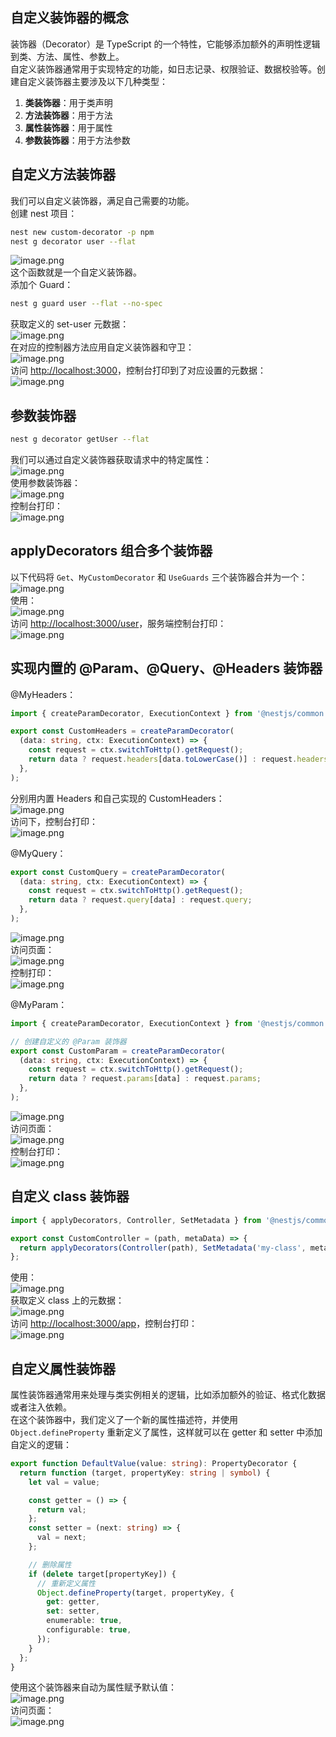 ## 自定义装饰器的概念
装饰器（Decorator）是 TypeScript 的一个特性，它能够添加额外的声明性逻辑到类、方法、属性、参数上。<br />自定义装饰器通常用于实现特定的功能，如日志记录、权限验证、数据校验等。创建自定义装饰器主要涉及以下几种类型：

1. **类装饰器**：用于类声明
2. **方法装饰器**：用于方法
3. **属性装饰器**：用于属性
4. **参数装饰器**：用于方法参数

## 自定义方法装饰器
我们可以自定义装饰器，满足自己需要的功能。<br />创建 nest 项目：
```bash
nest new custom-decorator -p npm
nest g decorator user --flat
```
![image.png](https://cdn.nlark.com/yuque/0/2024/png/21596389/1708862971187-9ad764d9-0d49-4c1f-9035-7b93f57ff4cf.png#averageHue=%2332302d&clientId=u9c07a0f6-fff4-4&from=paste&height=94&id=u8edfb0e4&originHeight=188&originWidth=1700&originalType=binary&ratio=2&rotation=0&showTitle=false&size=51645&status=done&style=none&taskId=u244cc4c5-5a51-4d23-be13-2b721b948a9&title=&width=850)<br />这个函数就是一个自定义装饰器。<br />添加个 Guard：
```bash
nest g guard user --flat --no-spec
```
获取定义的 set-user 元数据：<br />![image.png](https://cdn.nlark.com/yuque/0/2024/png/21596389/1708863027166-4441539b-35d4-49a3-bf14-7500d3f44f4f.png#averageHue=%23322e2b&clientId=u9c07a0f6-fff4-4&from=paste&height=339&id=u3ae036d3&originHeight=678&originWidth=1438&originalType=binary&ratio=2&rotation=0&showTitle=false&size=103901&status=done&style=none&taskId=u2b89958b-df15-4475-b531-15bff361d64&title=&width=719)<br />在对应的控制器方法应用自定义装饰器和守卫：<br />![image.png](https://cdn.nlark.com/yuque/0/2024/png/21596389/1708863093496-ff4c0e3a-787a-42cd-abbf-ff5f957b1275.png#averageHue=%2337312c&clientId=u9c07a0f6-fff4-4&from=paste&height=158&id=u3ad23325&originHeight=316&originWidth=754&originalType=binary&ratio=2&rotation=0&showTitle=false&size=42355&status=done&style=none&taskId=u2ecd0534-e57f-41c6-a855-8097a9938a0&title=&width=377)<br />访问 [http://localhost:3000](http://localhost:3000/)，控制台打印到了对应设置的元数据：<br />![image.png](https://cdn.nlark.com/yuque/0/2024/png/21596389/1708863122855-d4b580bc-1b17-4504-9910-591a41ed8d1d.png#averageHue=%232e2e2e&clientId=u9c07a0f6-fff4-4&from=paste&height=19&id=u841cdc26&originHeight=38&originWidth=240&originalType=binary&ratio=2&rotation=0&showTitle=false&size=1596&status=done&style=none&taskId=u67cd3a9f-20d3-4fda-9fae-576fc9f5c82&title=&width=120)



## 参数装饰器
```bash
nest g decorator getUser --flat
```
我们可以通过自定义装饰器获取请求中的特定属性：<br />![image.png](https://cdn.nlark.com/yuque/0/2024/png/21596389/1707654253898-daafb0c6-8e15-4038-8c00-7d5743062548.png#averageHue=%23302e2b&clientId=ubcbd4ac7-bfc8-4&from=paste&height=233&id=u218be1c4&originHeight=466&originWidth=1486&originalType=binary&ratio=2&rotation=0&showTitle=false&size=92767&status=done&style=none&taskId=ubb80c616-63bf-45c7-a2f7-8b68bbd5e2c&title=&width=743)<br />使用参数装饰器：<br />![image.png](https://cdn.nlark.com/yuque/0/2024/png/21596389/1707654384261-beb51096-f3d3-43bc-be0e-bc7c9c610243.png#averageHue=%23322e2b&clientId=ubcbd4ac7-bfc8-4&from=paste&height=282&id=u5d4e324e&originHeight=564&originWidth=1190&originalType=binary&ratio=2&rotation=0&showTitle=false&size=86065&status=done&style=none&taskId=u844acc4f-dc15-4319-93f1-d1ba20ef254&title=&width=595)<br />控制台打印：<br />![image.png](https://cdn.nlark.com/yuque/0/2024/png/21596389/1707654304263-d8375b2d-55c2-4923-8c64-9837cffaea84.png#averageHue=%234b4b4b&clientId=ubcbd4ac7-bfc8-4&from=paste&height=14&id=ue365e22c&originHeight=28&originWidth=218&originalType=binary&ratio=2&rotation=0&showTitle=false&size=2373&status=done&style=none&taskId=uc9ba6aa6-0ed0-4858-8a31-cdec733ae36&title=&width=109)



## applyDecorators 组合多个装饰器
以下代码将 `Get`、`MyCustomDecorator` 和 `UseGuards` 三个装饰器合并为一个：<br />![image.png](https://cdn.nlark.com/yuque/0/2024/png/21596389/1708863434336-50606650-e4d1-4eff-9b58-306da94945ab.png#averageHue=%2338342e&clientId=u9c07a0f6-fff4-4&from=paste&height=78&id=u88517880&originHeight=156&originWidth=1570&originalType=binary&ratio=2&rotation=0&showTitle=false&size=45449&status=done&style=none&taskId=ue2f68a4a-18b4-4600-a846-ecd39383f19&title=&width=785)<br />使用：<br />![image.png](https://cdn.nlark.com/yuque/0/2024/png/21596389/1708863467494-c472097a-24b7-47bf-8eb5-649824f82a12.png#averageHue=%233a332c&clientId=u9c07a0f6-fff4-4&from=paste&height=111&id=u888dfc66&originHeight=222&originWidth=854&originalType=binary&ratio=2&rotation=0&showTitle=false&size=35036&status=done&style=none&taskId=u5d2a817a-291b-4d6c-82d0-681b8593fbb&title=&width=427)<br />访问 [http://localhost:3000/user](http://localhost:3000/user)，服务端控制台打印：<br />![image.png](https://cdn.nlark.com/yuque/0/2024/png/21596389/1708863510174-fb50c6f0-3d4c-4cbd-a8c4-1effcad5a6ae.png#averageHue=%232e2e2e&clientId=u9c07a0f6-fff4-4&from=paste&height=19&id=uc644357c&originHeight=38&originWidth=230&originalType=binary&ratio=2&rotation=0&showTitle=false&size=1595&status=done&style=none&taskId=u8be59855-bf04-4abd-a960-56608892975&title=&width=115)


## 实现内置的 @Param、@Query、@Headers 装饰器
@MyHeaders：
```typescript
import { createParamDecorator, ExecutionContext } from '@nestjs/common';

export const CustomHeaders = createParamDecorator(
  (data: string, ctx: ExecutionContext) => {
    const request = ctx.switchToHttp().getRequest();
    return data ? request.headers[data.toLowerCase()] : request.headers;
  },
);
```
分别用内置 Headers 和自己实现的 CustomHeaders：<br />![image.png](https://cdn.nlark.com/yuque/0/2024/png/21596389/1708872019769-49672e0c-6f18-49fe-a4df-edbd281527e3.png#averageHue=%232f2e2c&clientId=uc3be1754-345d-4&from=paste&height=129&id=u68913e23&originHeight=258&originWidth=1410&originalType=binary&ratio=2&rotation=0&showTitle=false&size=49258&status=done&style=none&taskId=u8a40962d-2d3c-44e4-8235-36029dba940&title=&width=705)<br />访问下，控制台打印：<br />![image.png](https://cdn.nlark.com/yuque/0/2024/png/21596389/1708872038004-938d99c1-910c-40d5-9ddd-a3ad089201af.png#averageHue=%234a4a4a&clientId=uc3be1754-345d-4&from=paste&height=30&id=ua77f9f81&originHeight=60&originWidth=1994&originalType=binary&ratio=2&rotation=0&showTitle=false&size=24636&status=done&style=none&taskId=ufb9a728f-74f9-4142-a895-02531492a39&title=&width=997)

@MyQuery：
```typescript
export const CustomQuery = createParamDecorator(
  (data: string, ctx: ExecutionContext) => {
    const request = ctx.switchToHttp().getRequest();
    return data ? request.query[data] : request.query;
  },
);
```
![image.png](https://cdn.nlark.com/yuque/0/2024/png/21596389/1708872498740-6bc57773-5ba1-4308-b399-f43a0df21c3b.png#averageHue=%23302e2c&clientId=uc3be1754-345d-4&from=paste&height=128&id=u4b29afcc&originHeight=256&originWidth=1036&originalType=binary&ratio=2&rotation=0&showTitle=false&size=45804&status=done&style=none&taskId=ua4efbcba-c1ff-433b-893f-7ee0969c6cc&title=&width=518)<br />访问页面：<br />![image.png](https://cdn.nlark.com/yuque/0/2024/png/21596389/1708872539726-e6043939-e012-493a-bbf9-742e8a78221f.png#averageHue=%23373737&clientId=uc3be1754-345d-4&from=paste&height=25&id=ubc46285e&originHeight=50&originWidth=510&originalType=binary&ratio=2&rotation=0&showTitle=false&size=9827&status=done&style=none&taskId=u5bcf334d-1497-47de-a873-b2dd6eeea3e&title=&width=255)<br />控制打印：<br />![image.png](https://cdn.nlark.com/yuque/0/2024/png/21596389/1708872554536-afd06994-5da5-4a11-81eb-22bec60dd578.png#averageHue=%233b3b3b&clientId=uc3be1754-345d-4&from=paste&height=32&id=ue79d4fc1&originHeight=64&originWidth=482&originalType=binary&ratio=2&rotation=0&showTitle=false&size=11362&status=done&style=none&taskId=u3db73ae6-27c4-4681-9e18-f87a158e391&title=&width=241)

@MyParam：
```typescript
import { createParamDecorator, ExecutionContext } from '@nestjs/common';

// 创建自定义的 @Param 装饰器
export const CustomParam = createParamDecorator(
  (data: string, ctx: ExecutionContext) => {
    const request = ctx.switchToHttp().getRequest();
    return data ? request.params[data] : request.params;
  },
);
```
![image.png](https://cdn.nlark.com/yuque/0/2024/png/21596389/1708872899653-965c2bc3-1a07-4bb1-93b7-f28331add7db.png#averageHue=%232f2e2c&clientId=u73a03ded-0c48-4&from=paste&height=129&id=ucb5ef4f6&originHeight=258&originWidth=1404&originalType=binary&ratio=2&rotation=0&showTitle=false&size=44650&status=done&style=none&taskId=u80c9bd7e-ae38-4201-a070-8f2eb686f9e&title=&width=702)<br />访问页面：<br />![image.png](https://cdn.nlark.com/yuque/0/2024/png/21596389/1708872914695-fea2ed8f-8e70-4236-8673-90fde810d4e3.png#averageHue=%23424242&clientId=u73a03ded-0c48-4&from=paste&height=23&id=ueca9851d&originHeight=46&originWidth=274&originalType=binary&ratio=2&rotation=0&showTitle=false&size=5859&status=done&style=none&taskId=ucb983321-68de-4575-87db-28445b0429d&title=&width=137)<br />控制台打印：<br />![image.png](https://cdn.nlark.com/yuque/0/2024/png/21596389/1708872928958-2c0439f8-716a-4f79-81fc-d9225b0bf2cc.png#averageHue=%23444444&clientId=u73a03ded-0c48-4&from=paste&height=30&id=u25c41bd0&originHeight=60&originWidth=110&originalType=binary&ratio=2&rotation=0&showTitle=false&size=2074&status=done&style=none&taskId=u26f9763c-13c3-48dd-a3c3-25e7d5a4335&title=&width=55)

## 自定义 class 装饰器
```typescript
import { applyDecorators, Controller, SetMetadata } from '@nestjs/common';

export const CustomController = (path, metaData) => {
  return applyDecorators(Controller(path), SetMetadata('my-class', metaData));
};
```
使用：<br />![image.png](https://cdn.nlark.com/yuque/0/2024/png/21596389/1708873264678-dd913675-93d7-47a9-ba93-a79d633f0ad6.png#averageHue=%23312e2b&clientId=u73a03ded-0c48-4&from=paste&height=260&id=ufcbec679&originHeight=520&originWidth=1182&originalType=binary&ratio=2&rotation=0&showTitle=false&size=70292&status=done&style=none&taskId=uc924f824-9e03-408e-b142-4ab50e81206&title=&width=591)<br />获取定义 class 上的元数据：<br />![image.png](https://cdn.nlark.com/yuque/0/2024/png/21596389/1708873333701-65cfb633-1373-4425-bf2c-b2076a78e445.png#averageHue=%23302e2b&clientId=u73a03ded-0c48-4&from=paste&height=338&id=u4d12b47f&originHeight=676&originWidth=1402&originalType=binary&ratio=2&rotation=0&showTitle=false&size=104202&status=done&style=none&taskId=u098a4866-3782-4303-a833-22956899ec8&title=&width=701)<br />访问 [http://localhost:3000/app](http://localhost:3000/app)，控制台打印：<br />![image.png](https://cdn.nlark.com/yuque/0/2024/png/21596389/1708873367598-23b755fb-db7f-412b-ab52-e447eb596c34.png#averageHue=%23464646&clientId=u73a03ded-0c48-4&from=paste&height=16&id=u817011d2&originHeight=32&originWidth=134&originalType=binary&ratio=2&rotation=0&showTitle=false&size=1531&status=done&style=none&taskId=uc2bdcc74-4094-4542-8420-40cb808337f&title=&width=67)

## 自定义属性装饰器
属性装饰器通常用来处理与类实例相关的逻辑，比如添加额外的验证、格式化数据或者注入依赖。<br />在这个装饰器中，我们定义了一个新的属性描述符，并使用 `Object.defineProperty` 重新定义了属性，这样就可以在 getter 和 setter 中添加自定义的逻辑：
```typescript
export function DefaultValue(value: string): PropertyDecorator {
  return function (target, propertyKey: string | symbol) {
    let val = value;

    const getter = () => {
      return val;
    };
    const setter = (next: string) => {
      val = next;
    };

    // 删除属性
    if (delete target[propertyKey]) {
      // 重新定义属性
      Object.defineProperty(target, propertyKey, {
        get: getter,
        set: setter,
        enumerable: true,
        configurable: true,
      });
    }
  };
}
```
使用这个装饰器来自动为属性赋予默认值：<br />![image.png](https://cdn.nlark.com/yuque/0/2024/png/21596389/1708873778008-ec2a66f1-ac81-4ec5-a858-48ee324d5fca.png#averageHue=%2334302b&clientId=u13e5bf84-f875-4&from=paste&height=183&id=uc9bee3ee&originHeight=366&originWidth=582&originalType=binary&ratio=2&rotation=0&showTitle=false&size=33816&status=done&style=none&taskId=u2977a747-ba19-4548-b437-efdcb8d5ba6&title=&width=291)<br />访问页面：<br />![image.png](https://cdn.nlark.com/yuque/0/2024/png/21596389/1708873826631-a2ae2a65-acb5-4919-a057-dc6a67bfc117.png#averageHue=%23585854&clientId=u13e5bf84-f875-4&from=paste&height=65&id=u9ced3133&originHeight=130&originWidth=554&originalType=binary&ratio=2&rotation=0&showTitle=false&size=11961&status=done&style=none&taskId=u877ae618-d613-4e29-8ef8-d1ac24fe819&title=&width=277)
